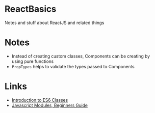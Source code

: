 # ReactBasics
Notes and stuff about ReactJS and related things

# Notes
- Instead of creating custom classes, Components can be creating by using pure functions
- `PropTypes` helps to validate the types passed to Components

# Links
- [Introduction to ES6 Classes](https://strongloop.com/strongblog/an-introduction-to-javascript-es6-classes/)
- [Javascript Modules, Beginners Guide](https://medium.freecodecamp.com/javascript-modules-a-beginner-s-guide-783f7d7a5fcc)
